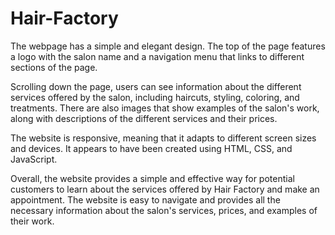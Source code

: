 # Hair-Factory

The webpage has a simple and elegant design. The top of the page features a logo with the salon name and a navigation menu that links to different sections of the page.

Scrolling down the page, users can see information about the different services offered by the salon, including haircuts, styling, coloring, and treatments. There are also images that show examples of the salon's work, along with descriptions of the different services and their prices.

The website is responsive, meaning that it adapts to different screen sizes and devices. It appears to have been created using HTML, CSS, and JavaScript.

Overall, the website provides a simple and effective way for potential customers to learn about the services offered by Hair Factory and make an appointment. The website is easy to navigate and provides all the necessary information about the salon's services, prices, and examples of their work.
